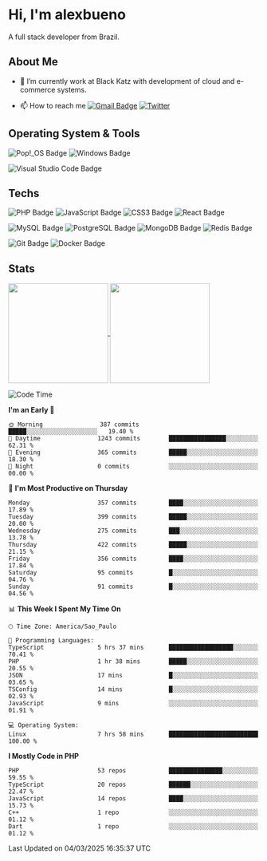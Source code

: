# Hi, I'm alexbueno

A full stack developer from Brazil.

## About Me

- 🌱 I’m currently work at Black Katz with development of cloud and e-commerce systems.

- 📫 How to reach me [![Gmail Badge](https://img.shields.io/badge/-gmail-c14438?style=for-the-badge&logo=Gmail&logoColor=ffffff)](mailto:alexsandrofbueno@gmail.com) [![Twitter](https://img.shields.io/badge/twitter-1DA1F2.svg?style=for-the-badge&logo=twitter&logoColor=ffffff)](https://twitter.com/Alex_Bueno_7)

## Operating System & Tools

![Pop!_OS Badge](https://img.shields.io/badge/Pop!__OS-48B9C7?logo=popos&logoColor=fff&style=flat)
![Windows Badge](https://img.shields.io/badge/Windows-0078D6?logo=windows&logoColor=fff&style=flat)

![Visual Studio Code Badge](https://img.shields.io/badge/Visual%20Studio%20Code-007ACC?logo=visualstudiocode&logoColor=fff&style=flat)

## Techs

![PHP Badge](https://img.shields.io/badge/PHP-777BB4?logo=php&logoColor=fff&style=flat)
![JavaScript Badge](https://img.shields.io/badge/JavaScript-F7DF1E?logo=javascript&logoColor=000&style=flat)
![CSS3 Badge](https://img.shields.io/badge/CSS3-1572B6?logo=css3&logoColor=fff&style=flat)
![React Badge](https://img.shields.io/badge/React-61DAFB?logo=react&logoColor=000&style=flat)

![MySQL Badge](https://img.shields.io/badge/MySQL-4479A1?logo=mysql&logoColor=fff&style=flat)
![PostgreSQL Badge](https://img.shields.io/badge/PostgreSQL-4169E1?logo=postgresql&logoColor=fff&style=flat)
![MongoDB Badge](https://img.shields.io/badge/MongoDB-47A248?logo=mongodb&logoColor=fff&style=flat)
![Redis Badge](https://img.shields.io/badge/Redis-DC382D?logo=redis&logoColor=fff&style=flat)

![Git Badge](https://img.shields.io/badge/Git-F05032?logo=git&logoColor=fff&style=flat)
![Docker Badge](https://img.shields.io/badge/Docker-2496ED?logo=docker&logoColor=fff&style=flat)


## Stats

<a href="https://github.com/anuraghazra/github-readme-stats">
  <img height=200 align="center" src="https://github-readme-stats.vercel.app/api?username=alexbueno7&theme=dark" />
</a>
<a href="https://github.com/anuraghazra/convoychat">
  <img height=200 align="center" src="https://github-readme-stats.vercel.app/api/top-langs?username=alexbueno7&layout=compact&langs_count=8&card_width=320&theme=dark" />
</a>

<!--START_SECTION:waka-->
![Code Time](http://img.shields.io/badge/Code%20Time-1%2C334%20hrs%2021%20mins-blue)

**I'm an Early 🐤** 

```text
🌞 Morning                387 commits         █████░░░░░░░░░░░░░░░░░░░░   19.40 % 
🌆 Daytime                1243 commits        ████████████████░░░░░░░░░   62.31 % 
🌃 Evening                365 commits         █████░░░░░░░░░░░░░░░░░░░░   18.30 % 
🌙 Night                  0 commits           ░░░░░░░░░░░░░░░░░░░░░░░░░   00.00 % 
```
📅 **I'm Most Productive on Thursday** 

```text
Monday                   357 commits         ████░░░░░░░░░░░░░░░░░░░░░   17.89 % 
Tuesday                  399 commits         █████░░░░░░░░░░░░░░░░░░░░   20.00 % 
Wednesday                275 commits         ███░░░░░░░░░░░░░░░░░░░░░░   13.78 % 
Thursday                 422 commits         █████░░░░░░░░░░░░░░░░░░░░   21.15 % 
Friday                   356 commits         ████░░░░░░░░░░░░░░░░░░░░░   17.84 % 
Saturday                 95 commits          █░░░░░░░░░░░░░░░░░░░░░░░░   04.76 % 
Sunday                   91 commits          █░░░░░░░░░░░░░░░░░░░░░░░░   04.56 % 
```


📊 **This Week I Spent My Time On** 

```text
🕑︎ Time Zone: America/Sao_Paulo

💬 Programming Languages: 
TypeScript               5 hrs 37 mins       ██████████████████░░░░░░░   70.41 % 
PHP                      1 hr 38 mins        █████░░░░░░░░░░░░░░░░░░░░   20.55 % 
JSON                     17 mins             █░░░░░░░░░░░░░░░░░░░░░░░░   03.65 % 
TSConfig                 14 mins             █░░░░░░░░░░░░░░░░░░░░░░░░   02.93 % 
JavaScript               9 mins              ░░░░░░░░░░░░░░░░░░░░░░░░░   01.91 % 

💻 Operating System: 
Linux                    7 hrs 58 mins       █████████████████████████   100.00 % 
```

**I Mostly Code in PHP** 

```text
PHP                      53 repos            ███████████████░░░░░░░░░░   59.55 % 
TypeScript               20 repos            ██████░░░░░░░░░░░░░░░░░░░   22.47 % 
JavaScript               14 repos            ████░░░░░░░░░░░░░░░░░░░░░   15.73 % 
C++                      1 repo              ░░░░░░░░░░░░░░░░░░░░░░░░░   01.12 % 
Dart                     1 repo              ░░░░░░░░░░░░░░░░░░░░░░░░░   01.12 % 
```




 Last Updated on 04/03/2025 16:35:37 UTC
<!--END_SECTION:waka-->
